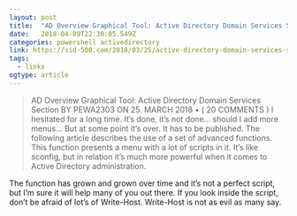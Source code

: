 ```yaml
---
layout: post 
title:  "AD Overview Graphical Tool: Active Directory Domain Services Section – SID-500.COM" 
date:   2018-04-09T22:30:05.549Z 
categories: powershell activedirectory
link: https://sid-500.com/2018/03/25/active-directory-domain-services-section-tool-for-active-directory-administrators/ 
tags:
  - links
ogtype: article 
---
```


> AD Overview Graphical Tool: Active Directory Domain Services Section
BY PEWA2303 ON 25. MARCH 2018	• ( 20 COMMENTS )
I hesitated for a long time. It’s done, it’s not done… should I add more menus… But at some point it’s over. It has to be published. The following article describes the use of a set of advanced functions. This function presents a menu with a lot of scripts in it. It’s like sconfig, but in relation it’s much more powerful when it comes to Active Directory administration.

The function has grown and grown over time and it’s not a perfect script, but I’m sure it will help many of you out there. If you look inside the script, don’t be afraid of lot’s of Write-Host. Write-Host is not as evil as many say.